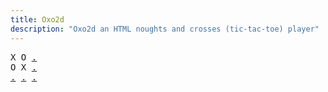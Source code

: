 ```yaml
---
title: Oxo2d 
description: "Oxo2d an HTML noughts and crosses (tic-tac-toe) player"
---
```


<pre class="oxo2d">
X O <a href="../28/">.</a>
O X <a href="../2c/">.</a>
<a href="../2d/">.</a> <a href="../2g/">.</a> <a href="../2j/">.</a>
</pre>

